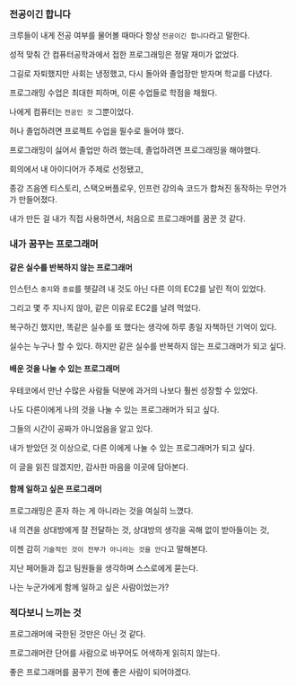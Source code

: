 ### 전공이긴 합니다
크루들이 내게 전공 여부를 물어볼 때마다 항상 `전공이긴 합니다`라고 말한다.

성적 맞춰 간 컴퓨터공학과에서 접한 프로그래밍은 정말 재미가 없었다.

그길로 자퇴했지만 사회는 냉정했고, 다시 돌아와 졸업장만 받자며 학교를 다녔다.

프로그래밍 수업은 최대한 피하며, 이론 수업들로 학점을 채웠다.

나에게 컴퓨터는 `전공인 것` 그뿐이었다.


허나 졸업하려면 프로젝트 수업을 필수로 들어야 했다.

프로그래밍이 싫어서 졸업만 하려 했는데, 졸업하려면 프로그래밍을 해야했다.

회의에서 내 아이디어가 주제로 선정됐고,

종강 즈음엔 티스토리, 스택오버플로우, 인프런 강의속 코드가 합쳐진 동작하는 무언가가 만들어졌다.

내가 만든 걸 내가 직접 사용하면서, 처음으로 프로그래머를 꿈꾼 것 같다.


### 내가 꿈꾸는 프로그래머
#### 같은 실수를 반복하지 않는 프로그래머
인스턴스 `중지`와 `종료`를 헷갈려 내 것도 아닌 다른 이의 EC2를 날린 적이 있었다.

그리고 몇 주 지나지 않아, 같은 이유로 EC2를 날려 먹었다.

복구하긴 했지만, 똑같은 실수를 또 했다는 생각에 하루 종일 자책하던 기억이 있다.

실수는 누구나 할 수 있다. 하지만 같은 실수를 반복하지 않는 프로그래머가 되고 싶다.

#### 배운 것을 나눌 수 있는 프로그래머
우테코에서 만난 수많은 사람들 덕분에 과거의 나보다 훨씬 성장할 수 있었다.

나도 다른이에게 나의 것을 나눌 수 있는 프로그래머가 되고 싶다.

그들의 시간이 공짜가 아니었음을 알고 있다.

내가 받았던 것 이상으로, 다른 이에게 나눌 수 있는 프로그래머가 되고 싶다.

이 글을 읽진 않겠지만, 감사한 마음을 이곳에 담아본다.

#### 함께 일하고 싶은 프로그래머
프로그래밍은 혼자 하는 게 아니라는 것을 여실히 느꼈다.

내 의견을 상대방에게 잘 전달하는 것, 상대방의 생각을 곡해 없이 받아들이는 것,

이젠 감히 `기술적인 것이 전부가 아니라는 것을 안다`고 말해본다.

지난 페어들과 집고 팀원들을 생각하며 스스로에게 묻는다.

나는 누군가에게 함께 일하고 싶은 사람이었는가?

### 적다보니 느끼는 것
프로그래머에 국한된 것만은 아닌 것 같다.

프로그래머란 단어를 사람으로 바꾸어도 어색하게 읽히지 않는다.

좋은 프로그래머를 꿈꾸기 전에 좋은 사람이 되어야겠다.
